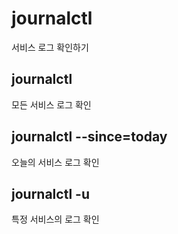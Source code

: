 # journalctl
서비스 로그 확인하기 <br>
## journalctl
모든 서비스 로그 확인 <br>
## journalctl --since=today
오늘의 서비스 로그 확인 <br>
## journalctl -u <service>
특정 서비스의 로그 확인 <br>